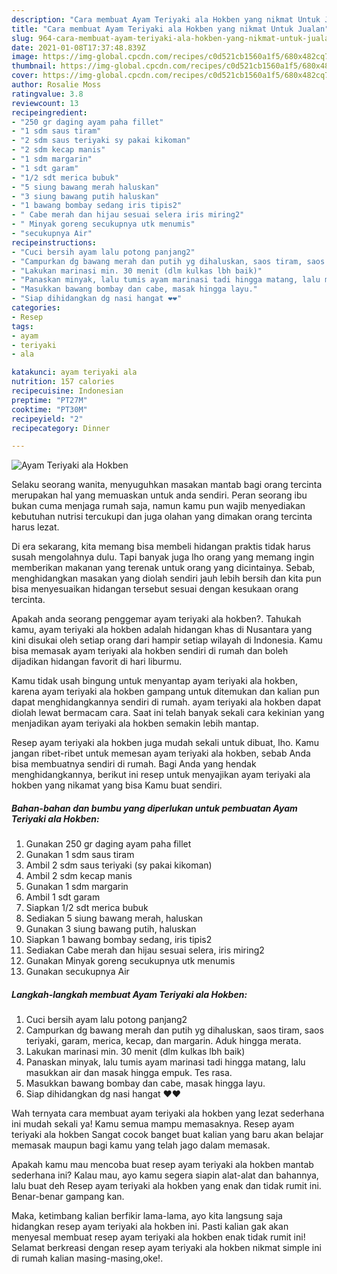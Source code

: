 ```yaml
---
description: "Cara membuat Ayam Teriyaki ala Hokben yang nikmat Untuk Jualan"
title: "Cara membuat Ayam Teriyaki ala Hokben yang nikmat Untuk Jualan"
slug: 964-cara-membuat-ayam-teriyaki-ala-hokben-yang-nikmat-untuk-jualan
date: 2021-01-08T17:37:48.839Z
image: https://img-global.cpcdn.com/recipes/c0d521cb1560a1f5/680x482cq70/ayam-teriyaki-ala-hokben-foto-resep-utama.jpg
thumbnail: https://img-global.cpcdn.com/recipes/c0d521cb1560a1f5/680x482cq70/ayam-teriyaki-ala-hokben-foto-resep-utama.jpg
cover: https://img-global.cpcdn.com/recipes/c0d521cb1560a1f5/680x482cq70/ayam-teriyaki-ala-hokben-foto-resep-utama.jpg
author: Rosalie Moss
ratingvalue: 3.8
reviewcount: 13
recipeingredient:
- "250 gr daging ayam paha fillet"
- "1 sdm saus tiram"
- "2 sdm saus teriyaki sy pakai kikoman"
- "2 sdm kecap manis"
- "1 sdm margarin"
- "1 sdt garam"
- "1/2 sdt merica bubuk"
- "5 siung bawang merah haluskan"
- "3 siung bawang putih haluskan"
- "1 bawang bombay sedang iris tipis2"
- " Cabe merah dan hijau sesuai selera iris miring2"
- " Minyak goreng secukupnya utk menumis"
- "secukupnya Air"
recipeinstructions:
- "Cuci bersih ayam lalu potong panjang2"
- "Campurkan dg bawang merah dan putih yg dihaluskan, saos tiram, saos teriyaki, garam, merica, kecap, dan margarin. Aduk hingga merata."
- "Lakukan marinasi min. 30 menit (dlm kulkas lbh baik)"
- "Panaskan minyak, lalu tumis ayam marinasi tadi hingga matang, lalu masukkan air dan masak hingga empuk. Tes rasa."
- "Masukkan bawang bombay dan cabe, masak hingga layu."
- "Siap dihidangkan dg nasi hangat ❤️❤️"
categories:
- Resep
tags:
- ayam
- teriyaki
- ala

katakunci: ayam teriyaki ala 
nutrition: 157 calories
recipecuisine: Indonesian
preptime: "PT27M"
cooktime: "PT30M"
recipeyield: "2"
recipecategory: Dinner

---
```



![Ayam Teriyaki ala Hokben](https://img-global.cpcdn.com/recipes/c0d521cb1560a1f5/680x482cq70/ayam-teriyaki-ala-hokben-foto-resep-utama.jpg)

Selaku seorang wanita, menyuguhkan masakan mantab bagi orang tercinta merupakan hal yang memuaskan untuk anda sendiri. Peran seorang ibu bukan cuma menjaga rumah saja, namun kamu pun wajib menyediakan kebutuhan nutrisi tercukupi dan juga olahan yang dimakan orang tercinta harus lezat.

Di era  sekarang, kita memang bisa membeli hidangan praktis tidak harus susah mengolahnya dulu. Tapi banyak juga lho orang yang memang ingin memberikan makanan yang terenak untuk orang yang dicintainya. Sebab, menghidangkan masakan yang diolah sendiri jauh lebih bersih dan kita pun bisa menyesuaikan hidangan tersebut sesuai dengan kesukaan orang tercinta. 



Apakah anda seorang penggemar ayam teriyaki ala hokben?. Tahukah kamu, ayam teriyaki ala hokben adalah hidangan khas di Nusantara yang kini disukai oleh setiap orang dari hampir setiap wilayah di Indonesia. Kamu bisa memasak ayam teriyaki ala hokben sendiri di rumah dan boleh dijadikan hidangan favorit di hari liburmu.

Kamu tidak usah bingung untuk menyantap ayam teriyaki ala hokben, karena ayam teriyaki ala hokben gampang untuk ditemukan dan kalian pun dapat menghidangkannya sendiri di rumah. ayam teriyaki ala hokben dapat diolah lewat bermacam cara. Saat ini telah banyak sekali cara kekinian yang menjadikan ayam teriyaki ala hokben semakin lebih mantap.

Resep ayam teriyaki ala hokben juga mudah sekali untuk dibuat, lho. Kamu jangan ribet-ribet untuk memesan ayam teriyaki ala hokben, sebab Anda bisa membuatnya sendiri di rumah. Bagi Anda yang hendak menghidangkannya, berikut ini resep untuk menyajikan ayam teriyaki ala hokben yang nikamat yang bisa Kamu buat sendiri.

<!--inarticleads1-->

##### Bahan-bahan dan bumbu yang diperlukan untuk pembuatan Ayam Teriyaki ala Hokben:

1. Gunakan 250 gr daging ayam paha fillet
1. Gunakan 1 sdm saus tiram
1. Ambil 2 sdm saus teriyaki (sy pakai kikoman)
1. Ambil 2 sdm kecap manis
1. Gunakan 1 sdm margarin
1. Ambil 1 sdt garam
1. Siapkan 1/2 sdt merica bubuk
1. Sediakan 5 siung bawang merah, haluskan
1. Gunakan 3 siung bawang putih, haluskan
1. Siapkan 1 bawang bombay sedang, iris tipis2
1. Sediakan  Cabe merah dan hijau sesuai selera, iris miring2
1. Gunakan  Minyak goreng secukupnya utk menumis
1. Gunakan secukupnya Air




<!--inarticleads2-->

##### Langkah-langkah membuat Ayam Teriyaki ala Hokben:

1. Cuci bersih ayam lalu potong panjang2
1. Campurkan dg bawang merah dan putih yg dihaluskan, saos tiram, saos teriyaki, garam, merica, kecap, dan margarin. Aduk hingga merata.
1. Lakukan marinasi min. 30 menit (dlm kulkas lbh baik)
1. Panaskan minyak, lalu tumis ayam marinasi tadi hingga matang, lalu masukkan air dan masak hingga empuk. Tes rasa.
1. Masukkan bawang bombay dan cabe, masak hingga layu.
1. Siap dihidangkan dg nasi hangat ❤️❤️




Wah ternyata cara membuat ayam teriyaki ala hokben yang lezat sederhana ini mudah sekali ya! Kamu semua mampu memasaknya. Resep ayam teriyaki ala hokben Sangat cocok banget buat kalian yang baru akan belajar memasak maupun bagi kamu yang telah jago dalam memasak.

Apakah kamu mau mencoba buat resep ayam teriyaki ala hokben mantab sederhana ini? Kalau mau, ayo kamu segera siapin alat-alat dan bahannya, lalu buat deh Resep ayam teriyaki ala hokben yang enak dan tidak rumit ini. Benar-benar gampang kan. 

Maka, ketimbang kalian berfikir lama-lama, ayo kita langsung saja hidangkan resep ayam teriyaki ala hokben ini. Pasti kalian gak akan menyesal membuat resep ayam teriyaki ala hokben enak tidak rumit ini! Selamat berkreasi dengan resep ayam teriyaki ala hokben nikmat simple ini di rumah kalian masing-masing,oke!.

